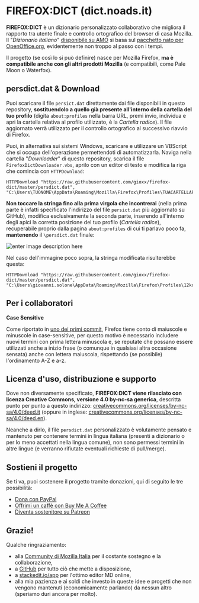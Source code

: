 
FIREFOX:DICT (dict.noads.it)
===================
**FIREFOX:DICT** è un dizionario personalizzato collaborativo che migliora il rapporto tra utente finale e controllo ortografico del browser di casa Mozilla. Il "*Dizionario italiano*" [disponibile su AMO](https://addons.mozilla.org/it/firefox/addon/dizionario-italiano/?src=userprofile) si basa sul [pacchetto nato per OpenOffice.org](https://extensions.openoffice.org/project/dict-it), evidentemente non troppo al passo con i tempi.

Il progetto (se così lo si può definire) nasce per Mozilla Firefox, **ma è compatibile anche con gli altri prodotti Mozilla** (e compatibili, come Pale Moon o Waterfox).

persdict.dat & Download
-----------------

Puoi scaricare il file `persict.dat` direttamente dai file disponibili in questo repository, **sostituendolo a quello già presente all'interno della cartella del tuo profilo** (digita `about:profiles` nella barra URL, premi invio, individua e apri la cartella relativa al profilo utilizzato, è la *Cartella radice*). Il file aggiornato verrà utilizzato per il controllo ortografico al successivo riavvio di Firefox.

Puoi, in alternativa sui sistemi Windows, scaricare e utilizzare un VBScript che si occupa dell'operazione permettendoti di automatizzarla. Naviga nella cartella "*Downloader*" di questo repository, scarica il file `FirefoxDictDownloader.vbs`, aprilo con un editor di testo e modifica la riga che comincia con `HTTPDownload`:

    HTTPDownload "https://raw.githubusercontent.com/gioxx/firefox-dict/master/persdict.dat", "C:\Users\TUONOME\AppData\Roaming\Mozilla\Firefox\Profiles\TUACARTELLAPROFILO\persdict.dat"

**Non toccare la stringa fino alla prima virgola che incontrerai** (nella prima parte è infatti specificato l'indirizzo del file `persict.dat` più aggiornato su GitHub), modifica esclusivamente la seconda parte, inserendo all'interno degli apici la corretta posizione del tuo profilo (*Cartella radice*), recuperabile proprio dalla pagina `about:profiles` di cui ti parlavo poco fa, **mantenendo** il `\persdict.dat` finale:

![enter image description here](https://dict.noads.it/images/about_profiles.png)

Nel caso dell'immagine poco sopra, la stringa modificata risulterebbe questa:

    HTTPDownload "https://raw.githubusercontent.com/gioxx/firefox-dict/master/persdict.dat", "C:\Users\giovanni.solone\AppData\Roaming\Mozilla\Firefox\Profiles\12kdrzbp.uBlock\persdict.dat"

## Per i collaboratori

**Case Sensitive**

Come riportato in [uno dei primi commit](https://github.com/gioxx/firefox-dict/commit/7d6be15daee11d7da0bee511300f0f8e3265b094), Firefox tiene conto di maiuscole e minuscole in case-sensitive, per questo motivo è necessario includere nuovi termini con prima lettera minuscola e, se reputate che possano essere utilizzati anche a inizio frase (o comunque in qualsiasi altra occasione sensata) anche con lettera maiuscola, rispettando (se possibile) l'ordinamento A-Z e a-z.

Licenza d'uso, distribuzione e supporto
---------------------------------------

Dove non diversamente specificato, **FIREFOX:DICT viene rilasciato con licenza Creative Commons, versione 4.0 by-nc-sa generica**, descritta punto per punto a questo indirizzo: [creativecommons.org/licenses/by-nc-sa/4.0/deed.it](https://creativecommons.org/licenses/by-nc-sa/4.0/deed.it) (oppure in inglese: [creativecommons.org/licenses/by-nc-sa/4.0/deed.en](https://creativecommons.org/licenses/by-nc-sa/4.0/deed.en)).

Neanche a dirlo, il file `persdict.dat` personalizzato è volutamente pensato e mantenuto per contenere termini in lingua italiana (presenti a dizionario o per lo meno accettati nella lingua comune), non sono permessi termini in altre lingue (e verranno rifiutate eventuali richieste di pull/merge).

## Sostieni il progetto
Se ti va, puoi sostenere il progetto tramite donazioni, qui di seguito le tre possibilità:

 - [Dona con PayPal](https://paypal.me/gioxx)
 - [Offrimi un caffè con Buy Me A Coffee](https://www.buymeacoffee.com/gioxx)
 - [Diventa sostenitore su Patreon](https://www.patreon.com/gioxx)

Grazie!
-------
Qualche ringraziamento:

 - alla [Community di Mozilla Italia](https://forum.mozillaitalia.org) per il costante sostegno e la collaborazione,
 - a [GitHub](https://github.com/) per tutto ciò che mette a disposizione,
 - a [stackedit.io/app](https://stackedit.io/app) per l'ottimo editor MD online,
 - alla mia pazienza e ai soldi che investo in queste idee e progetti che non vengono mantenuti (economicamente parlando) da nessun altro (speriamo duri ancora per molto).
